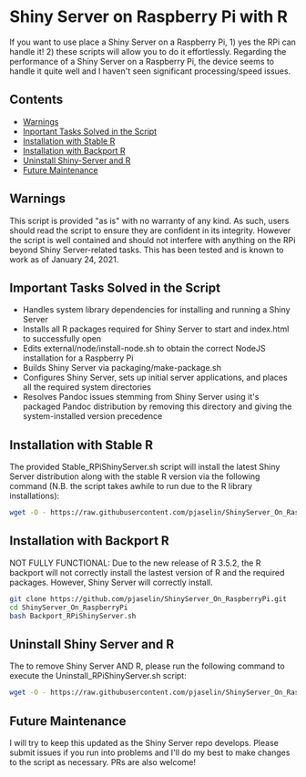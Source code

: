 # Shiny Server on Raspberry Pi with R

If you want to use place a Shiny Server on a Raspberry Pi, 1) yes the RPi can handle it! 2) these scripts will allow you to do it effortlessly. Regarding the performance of a Shiny Server on a Raspberry Pi, the device seems to handle it quite well and I haven't seen significant processing/speed issues.

## Contents
- [Warnings](#Warnings)
- [Inportant Tasks Solved in the Script](#Important-Tasks-Solved-in-the-Script)
- [Installation with Stable R](#Installation-with-Stable-R)
- [Installation with Backport R](#Installation-with-Backport-R)
- [Uninstall Shiny-Server and R](#Uninstall-Shiny-Server-and-R)
- [Future Maintenance](#Future-Maintenance)


## Warnings
This script is provided "as is" with no warranty of any kind. As such, users should read the script to ensure they are confident in its integrity. However the script is well contained and should not interfere with anything on the RPi beyond Shiny Server-related tasks. This has been tested and is known to work as of January 24, 2021.


## Important Tasks Solved in the Script
- Handles system library dependencies for installing and running a Shiny Server
- Installs all R packages required for Shiny Server to start and index.html to successfully open
- Edits external/node/install-node.sh to obtain the correct NodeJS installation for a Raspberry Pi
- Builds Shiny Server via packaging/make-package.sh
- Configures Shiny Server, sets up initial server applications, and places all the required system directories
- Resolves Pandoc issues stemming from Shiny Server using it's packaged Pandoc distribution by removing this directory and giving the system-installed version precedence


## Installation with Stable R

The provided Stable_RPiShinyServer.sh script will install the latest Shiny Server distribution along with the stable R version via the following command (N.B. the script takes awhile to run due to the R library installations):
```bash
wget -O - https://raw.githubusercontent.com/pjaselin/ShinyServer_On_RaspberryPi/master/Stable_RPiShinyServer.sh | bash
```

## Installation with Backport R

NOT FULLY FUNCTIONAL: Due to the new release of R 3.5.2, the R backport will not correctly install the lastest version of R and the required packages. However, Shiny Server will correctly install.

```bash
git clone https://github.com/pjaselin/ShinyServer_On_RaspberryPi.git
cd ShinyServer_On_RaspberryPi
bash Backport_RPiShinyServer.sh
```

## Uninstall Shiny Server and R
The to remove Shiny Server AND R, please run the following command to execute the Uninstall_RPiShinyServer.sh script:
```bash
wget -O - https://raw.githubusercontent.com/pjaselin/ShinyServer_On_RaspberryPi/master/Uninstall_RPiShinyServer.sh | bash
```


## Future Maintenance
I will try to keep this updated as the Shiny Server repo develops. Please submit issues if you run into problems and I'll do my best to make changes to the script as necessary. PRs are also welcome!